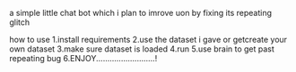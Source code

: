 
a simple little chat bot which i plan to imrove uon by fixing its repeating glitch

how to use
1.install requirements
2.use the dataset i gave or getcreate your own dataset
3.make sure dataset is loaded
4.run
5.use brain to get past repeating bug
6.ENJOY..........................!
